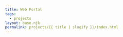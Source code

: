 ```yaml
---
title: Web Portal
tags:
  - projects
layout: base.njk
permalink: projects/{{ title | slugify }}/index.html
---
```

